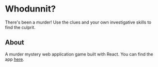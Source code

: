 # Whodunnit?

There's been a murder! Use the clues and your own investigative skills to find the culprit.

## About

A murder mystery web application game built with React. You can find the app [here](https://www.whodunnitgame.com).
